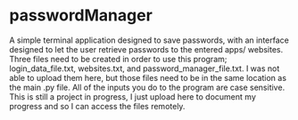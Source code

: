 # passwordManager
A simple terminal application designed to save passwords, with an interface designed to let the user retrieve passwords to the entered apps/ websites. Three files need to be created in order to use this program; login_data_file.txt, websites.txt, and password_manager_file.txt. I was not able to upload them here, but those files need to be in the same location as the main .py file. All of the inputs you do to the program are case sensitive. This is still a project in progress, I just upload here to document my progress and so I can access the files remotely. 
